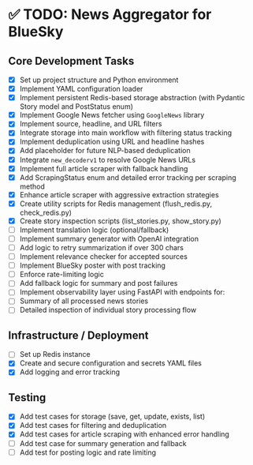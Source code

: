 # ✅ TODO: News Aggregator for BlueSky

## Core Development Tasks

- [x] Set up project structure and Python environment
- [x] Implement YAML configuration loader
- [x] Implement persistent Redis-based storage abstraction (with Pydantic Story model and PostStatus enum)
- [x] Implement Google News fetcher using `GoogleNews` library
- [x] Implement source, headline, and URL filters
- [x] Integrate storage into main workflow with filtering status tracking
- [x] Implement deduplication using URL and headline hashes
- [x] Add placeholder for future NLP-based deduplication
- [x] Integrate `new_decoderv1` to resolve Google News URLs
- [x] Implement full article scraper with fallback handling
- [x] Add ScrapingStatus enum and detailed error tracking per scraping method
- [x] Enhance article scraper with aggressive extraction strategies
- [x] Create utility scripts for Redis management (flush_redis.py, check_redis.py)
- [x] Create story inspection scripts (list_stories.py, show_story.py)
- [ ] Implement translation logic (optional/fallback)
- [ ] Implement summary generator with OpenAI integration
- [ ] Add logic to retry summarization if over 300 chars
- [ ] Implement relevance checker for accepted sources
- [ ] Implement BlueSky poster with post tracking
- [ ] Enforce rate-limiting logic
- [ ] Add fallback logic for summary and post failures
- [ ] Implement observability layer using FastAPI with endpoints for:
- [ ] Summary of all processed news stories
- [ ] Detailed inspection of individual story processing flow

## Infrastructure / Deployment

- [ ] Set up Redis instance
- [x] Create and secure configuration and secrets YAML files
- [x] Add logging and error tracking

## Testing

- [x] Add test cases for storage (save, get, update, exists, list)
- [x] Add test cases for filtering and deduplication
- [x] Add test cases for article scraping with enhanced error handling
- [ ] Add test case for summary generation and fallback
- [ ] Add test for posting logic and rate limiting
